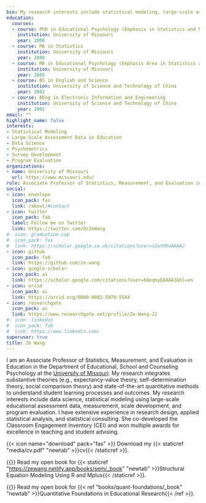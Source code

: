 ```yaml
---
bio: My research interests include statistical modeling, large-scale assessments, psychometrics,and program evaluation.
education:
  courses:
  - course: PhD in Educational Psychology (Emphasis in Statistics and Measurement)
    institution: University of Missouri
    year: 2008
  - course: MA in Statistics
    institution: University of Missouri
    year: 2008
  - course: MA in Educational Psychology (Emphasis Area in Statistics and Measurement)
    institution: University of Missouri
    year: 2005
  - course: BS in English and Science
    institution: University of Science and Technology of China
    year: 2002
  - course: BEng in Electronic Information and Engineering
    institution: University of Science and Technology of China
    year: 2002
email: ""
highlight_name: false
interests:
- Statistical Modeling
- Large-Scale Assessment Data in Education
- Data Science
- Psychometrics
- Survey Development
- Program Evaluation
organizations:
- name: University of Missouri
  url: https://www.missouri.edu/
role: Associate Professor of Statistics, Measurement, and Evaluation in Education
social:
- icon: envelope
  icon_pack: fas
  link: /about/#contact
- icon: twitter
  icon_pack: fab
  label: Follow me on Twitter
  link: https://twitter.com/DrZeWang
#- icon: graduation-cap
#  icon_pack: fas
#  link: https://scholar.google.co.uk/citations?user=sIwtMXoAAAAJ
- icon: github
  icon_pack: fab
  link: https://github.com/ze-wang
- icon: google-scholar
  icon_pack: ai
  link: https://scholar.google.com/citations?user=b8eqmyEAAAAJ&hl=en
- icon: orcid
  icon_pack: ai
  link: https://orcid.org/0000-0002-5979-5544
- icon: researchgate
  icon_pack: ai
  link: https://www.researchgate.net/profile/Ze-Wang-22
#- icon: linkedin
#  icon_pack: fab
#  link: https://www.linkedin.com/
superuser: true
title: Ze Wang
---
```


I am an Associate Professor of Statistics, Measurement, and Evaluation in Education in the Department of Educational, School and Counseling Psychology at the [University of Missouri](https://www.missouri.edu/). My research integrates substantive theories (e.g., expectancy-value theory, self-determination theory, social comparison theory) and state-of-the-art quantitative methods to understand student learning processes and outcomes. My research interests include data science, statistical modeling using large-scale educational assessment data, measurement, scale development, and program evaluation. I have extensive experience in research design, applied statistical analysis, and statistical consulting. She co-developed the Classroom Engagement Inventory (CEI) and won multiple awards for excellence in teaching and student advising.

{{< icon name="download" pack="fas" >}} Download my {{< staticref "media/cv.pdf" "newtab" >}}cv{{< /staticref >}}.

{{<icon name="book-reader" pack="fas" >}} Read my open book for {{< staticref "https://zewang.netlify.app/books/sem/_book" "newtab" >}}Structural Equation Modeling Using R and Mplus{{< /staticref >}}. 

{{<icon name="book-reader" pack="fas" >}} Read my open book for {{< ref "books/quant-foundations/_book" "newtab" >}}Quantitative Foundations in Educational Research{{< /ref >}}. 

